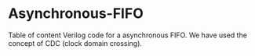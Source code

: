 # Asynchronous-FIFO
Table of content
Verilog code for a asynchronous FIFO. We have used the concept of CDC (clock domain crossing).
